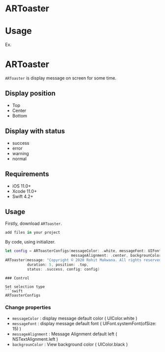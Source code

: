 # ARToaster


# Usage
Ex. 
# ARToaster

`ARToaster`  is display message on screen for some time.


## Display position 
- Top
- Center
- Bottom

## Display with status  
- success
- error
- warning
- normal

## Requirements

- iOS 11.0+
- Xcode 11.0+
- Swift 4.2+

## Usage

Firstly, download `ARToaster`.

```swift
add files in your project
```
By code, using initializer. 

```swift
let config = ARToasterConfigs(messageColor: .white, messageFont: UIFont.systemFont(ofSize: 12, weight: .regular),
                              messageAlignment: .center, backgrounColor: .black)
ARToaster(message: "Copyright © 2020 Rohit Makwana. All rights reserved.",
          duration: 5, position: .top,
          status: .success, config: config)
```
```
### Control

Set selection type
```swift
ARToasterConfigs 
```

### Change properties

- `messageColor` : display message default color ( UIColor.white )
- `messageFont`  : display message default font ( UIFont.systemFont(ofSize: 15) )
- `messageAlignment` :  Message Alignment default left ( NSTextAlignment.left )
- `backgrounColor` : View background color ( UIColor.black )
